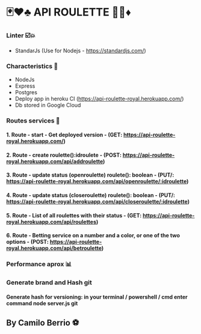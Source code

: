 # 🃏♥️♣️ API ROULETTE 🎰🎩♦️

### Linter ☑️💥
- StandarJs (Use for Nodejs - https://standardjs.com/)

### Characteristics 🔨

- NodeJs
- Express
- Postgres
- Deploy app in heroku CI (https://api-roulette-royal.herokuapp.com/)
- Db stored in Google Cloud

### Routes services 🚀

#### 1. Route - start - Get deployed version - (GET: https://api-roulette-royal.herokuapp.com/)
#### 2. Route - create roulette():idroulete - (POST: https://api-roulette-royal.herokuapp.com/api/addroulette)
#### 3. Route - update status (openroulette) roulete(): boolean -  (PUT/: https://api-roulette-royal.herokuapp.com/api/openroulette/:idroulette)
#### 4. Route - update status (closeroulette) roulete(): boolean - (PUT/: https://api-roulette-royal.herokuapp.com/api/closeroulette/:idroulette)
#### 5. Route - List of all roulettes with their status - (GET: https://api-roulette-royal.herokuapp.com/api/roulettes)
#### 6. Route - Betting service on a number and a color, or one of the two options - (POST: https://api-roulette-royal.herokuapp.com/api/betroulette)



### Performance aprox  📊

### Generate brand and Hash git
#### Generate hash for versioning: in your terminal / powershell / cmd enter command **node server.js git**





## By Camilo Berrio ⚽